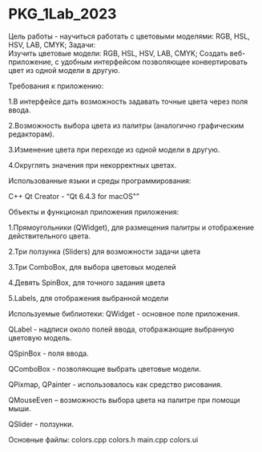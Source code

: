 # PKG_1Lab_2023
Цель работы - научиться работать с цветовыми моделями: RGB, HSL, HSV, LAB, CMYK; 
Задачи:  
Изучить цветовые модели: RGB, HSL, HSV, LAB, CMYK; 
Создать веб-приложение, с удобным интерфейсом позволяющее конвертировать цвет из одной модели в другую. 


Требования к приложению:

1.В интерфейсе дать возможность задавать точные цвета через поля ввода.

2.Возможность выбора цвета из палитры (аналогично графическим редакторам). 

3.Изменение цвета при переходе из одной модели в другую. 

4.Округлять значения при некорректных цветах. 


Использованные языки и среды программирования: 

C++ 
Qt Creator  - “Qt 6.4.3 for macOS"” 

 
Объекты и функционал приложения приложения: 

1.Прямоугольники (QWidget), для размещения палитры и отображение действительного цвета. 

2.Три ползунка (Sliders) для возможности задачи цвета 

3.Три ComboBox, для выбора цветовых моделей 

4.Девять SpinBox, для точного задания цвета

5.Labels, для отображения выбранной модели 



Используемые библиотеки: 
QWidget - основное поле приложения. 

QLabel - надписи около полей ввода, отображающие выбранную цветовую модель. 

QSpinBox - поля ввода. 

QComboBox - позволяющие выбрать цветовые модели. 

QPixmap, QPainter - использовалось как средство рисования. 

QMouseEven – возможность выбора цвета на палитре при помощи мыши. 

QSlider - ползунки. 


Основные файлы:
colors.cpp
colors.h
main.cpp
colors.ui
